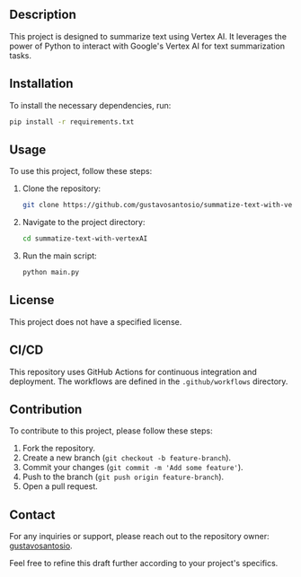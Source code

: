 ## Description
This project is designed to summarize text using Vertex AI. It leverages the power of Python to interact with Google's Vertex AI for text summarization tasks.

## Installation
To install the necessary dependencies, run:
```bash
pip install -r requirements.txt
```

## Usage
To use this project, follow these steps:
1. Clone the repository:
    ```bash
    git clone https://github.com/gustavosantosio/summatize-text-with-vertexAI.git
    ```
2. Navigate to the project directory:
    ```bash
    cd summatize-text-with-vertexAI
    ```
3. Run the main script:
    ```bash
    python main.py
    ```

## License
This project does not have a specified license.

## CI/CD
This repository uses GitHub Actions for continuous integration and deployment. The workflows are defined in the `.github/workflows` directory.

## Contribution
To contribute to this project, please follow these steps:
1. Fork the repository.
2. Create a new branch (`git checkout -b feature-branch`).
3. Commit your changes (`git commit -m 'Add some feature'`).
4. Push to the branch (`git push origin feature-branch`).
5. Open a pull request.

## Contact
For any inquiries or support, please reach out to the repository owner: [gustavosantosio](https://github.com/gustavosantosio).

Feel free to refine this draft further according to your project's specifics.
